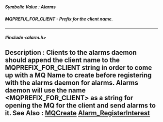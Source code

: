 ##### Symbolic Value : Alarms
##### MQPREFIX_FOR_CLIENT - Prefix for the client name.
---
##### #include <alarm.h>
**Description :**
Clients to the alarms daemon should append the client name to the 
MQPREFIX_FOR_CLIENT string in order to come up with a MQ Name to create before 
registering with the alarms daemon for alarms.  Alarms daemon will use the name 
<MQPREFIX_FOR_CLIENT><ClientName> as a string for opening the MQ for the client 
and send alarms to it.
**See Also :**
[MQCreate](D:/md_files/MQCreate.md)
[Alarm_RegisterInterest](D:/md_files/Alarm_RegisterInterest.md)
---
